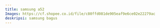 ```yaml
---
title: samsung a52
Images: https://cf.shopee.co.id/file/c80ffd081de905eaf9e6ce02e22279ac
deskripsi: samsung bagus
---
```

